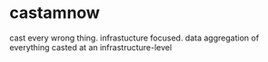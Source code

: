 # castamnow
cast every wrong thing. infrastucture focused. data aggregation of everything casted at an infrastructure-level
